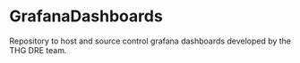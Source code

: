 # GrafanaDashboards
Repository to host and source control grafana dashboards developed by the THG DRE team.

